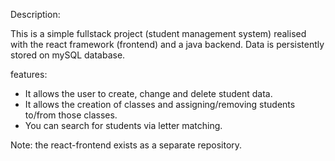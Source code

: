 Description:

This is a simple fullstack project (student management system) realised with the react framework (frontend) and a java backend. Data is persistently stored on mySQL database. 

features:
- It allows the user to create, change and delete student data.
- It allows the creation of classes and assigning/removing students to/from those classes.
- You can search for students via letter matching.

Note: the react-frontend exists as a separate repository.

